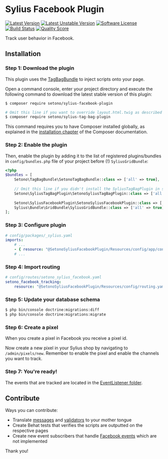 # Sylius Facebook Plugin

[![Latest Version][ico-version]][link-packagist]
[![Latest Unstable Version][ico-unstable-version]][link-packagist]
[![Software License][ico-license]](LICENSE)
[![Build Status][ico-github-actions]][link-github-actions]
[![Quality Score][ico-code-quality]][link-code-quality]

Track user behavior in Facebook.

## Installation

### Step 1: Download the plugin

This plugin uses the [TagBagBundle](https://github.com/Setono/TagBagBundle) to inject scripts onto your page.

Open a command console, enter your project directory and execute the following command to download the latest stable version of this plugin:

```bash
$ composer require setono/sylius-facebook-plugin

# Omit this line if you want to override layout.html.twig as described at https://github.com/Setono/TagBagBundle#usage
$ composer require setono/sylius-tag-bag-plugin

```

This command requires you to have Composer installed globally, as explained in the [installation chapter](https://getcomposer.org/doc/00-intro.md) of the Composer documentation.


### Step 2: Enable the plugin

Then, enable the plugin by adding it to the list of registered plugins/bundles
in `config/bundles.php` file of your project before (!) `SyliusGridBundle`:

```php
<?php
$bundles = [
    Setono\TagBagBundle\SetonoTagBagBundle::class => ['all' => true],
    
    // Omit this line if you didn't install the SyliusTagBagPlugin in step 1
    Setono\SyliusTagBagPlugin\SetonoSyliusTagBagPlugin::class => ['all' => true],
    
    Setono\SyliusFacebookPlugin\SetonoSyliusFacebookPlugin::class => ['all' => true],
    Sylius\Bundle\GridBundle\SyliusGridBundle::class => ['all' => true],
];
```

### Step 3: Configure plugin

```yaml
# config/packages/_sylius.yaml
imports:
    # ...
    - { resource: "@SetonoSyliusFacebookPlugin/Resources/config/app/config.yaml" }
    # ...
```

### Step 4: Import routing

```yaml
# config/routes/setono_sylius_facebook.yaml
setono_facebook_tracking:
    resource: "@SetonoSyliusFacebookPlugin/Resources/config/routing.yaml"
```

### Step 5: Update your database schema

```bash
$ php bin/console doctrine:migrations:diff
$ php bin/console doctrine:migrations:migrate
```

### Step 6: Create a pixel
When you create a pixel in Facebook you receive a pixel id.

Now create a new pixel in your Sylius shop by navigating to `/admin/pixels/new`.
Remember to enable the pixel and enable the channels you want to track. 

### Step 7: You're ready!
The events that are tracked are located in the [EventListener folder](src/EventListener).

## Contribute
Ways you can contribute:
* Translate [messages](src/Resources/translations/messages.en.yaml) and [validators](src/Resources/translations/validators.en.yaml) to your mother tongue
* Create Behat tests that verifies the scripts are outputted on the respective pages
* Create new event subscribers that handle [Facebook events](https://developers.facebook.com/docs/facebook-pixel/reference/) which are not implemented

Thank you!

[ico-version]: https://poser.pugx.org/setono/sylius-facebook-plugin/v/stable
[ico-unstable-version]: https://poser.pugx.org/setono/sylius-facebook-plugin/v/unstable
[ico-license]: https://poser.pugx.org/setono/sylius-facebook-plugin/license
[ico-github-actions]: https://github.com/Setono/SyliusFacebookPlugin/workflows/build/badge.svg
[ico-code-quality]: https://img.shields.io/scrutinizer/g/Setono/SyliusFacebookPlugin.svg?style=flat-square

[link-packagist]: https://packagist.org/packages/setono/sylius-facebook-plugin
[link-github-actions]: https://github.com/Setono/SyliusFacebookPlugin/actions
[link-code-quality]: https://scrutinizer-ci.com/g/Setono/SyliusFacebookPlugin
